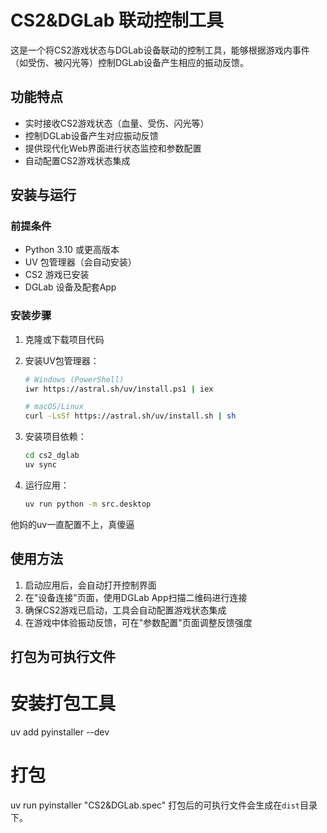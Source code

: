 # CS2&DGLab 联动控制工具

这是一个将CS2游戏状态与DGLab设备联动的控制工具，能够根据游戏内事件（如受伤、被闪光等）控制DGLab设备产生相应的振动反馈。

## 功能特点

- 实时接收CS2游戏状态（血量、受伤、闪光等）
- 控制DGLab设备产生对应振动反馈
- 提供现代化Web界面进行状态监控和参数配置
- 自动配置CS2游戏状态集成

## 安装与运行

### 前提条件

- Python 3.10 或更高版本
- UV 包管理器（会自动安装）
- CS2 游戏已安装
- DGLab 设备及配套App

### 安装步骤

1. 克隆或下载项目代码
2. 安装UV包管理器：
   ```bash
   # Windows (PowerShell)
   iwr https://astral.sh/uv/install.ps1 | iex

   # macOS/Linux
   curl -LsSf https://astral.sh/uv/install.sh | sh
   ```

3. 安装项目依赖：
   ```bash
   cd cs2_dglab
   uv sync
   ```

4. 运行应用：
   ```bash
   uv run python -m src.desktop
   ```
他妈的uv一直配置不上，真傻逼
## 使用方法

1. 启动应用后，会自动打开控制界面
2. 在"设备连接"页面，使用DGLab App扫描二维码进行连接
3. 确保CS2游戏已启动，工具会自动配置游戏状态集成
4. 在游戏中体验振动反馈，可在"参数配置"页面调整反馈强度

## 打包为可执行文件
# 安装打包工具
uv add pyinstaller --dev

# 打包
uv run pyinstaller "CS2&DGLab.spec"
打包后的可执行文件会生成在`dist`目录下。